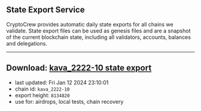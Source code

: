## State Export Service
CryptoCrew provides automatic daily state exports for all chains we validate. State export files can be used as genesis files and are a snapshot of the current blockchain state, including all validators, accounts, balances and delegations.

---
**Download: [kava_2222-10 state export](https://dl.ccvalidators.com/SERVICE/kava/kava_2222-10_export_8134820.json)**
---

- last updated: Fri Jan 12 2024 23:10:01
- chain id: `kava_2222-10`
- export height: `8134820`
- use for: airdrops, local tests, chain recovery
